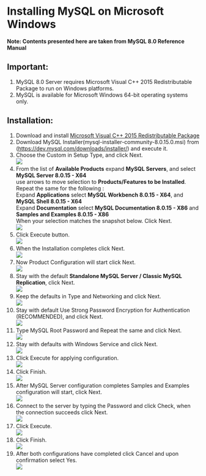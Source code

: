 # Installing MySQL on Microsoft Windows

**Note: Contents presented here are taken from MySQL 8.0 Reference Manual**  

## Important: 

1. MySQL 8.0 Server requires Microsoft Visual C++ 2015 Redistributable Package to run on Windows platforms.	
2. MySQL is available for Microsoft Windows 64-bit operating systems only.

## Installation:
1. Download and install [Microsoft Visual C++ 2015 Redistributable Package](https://www.microsoft.com/en-us/download/details.aspx?id=53840)
2. Download MySQL Installer(mysql-installer-community-8.0.15.0.msi) from (https://dev.mysql.com/downloads/installer/) and execute it.
3. Choose the Custom in Setup Type, and click Next.  
![](./fig/Step1.png)
4. From the list of **Available Products** expand **MySQL Servers**, and select **MySQL Server 8.0.15 - X64**  
use arrows to move selection to **Products/Features to be Installed**. 
Repeat the same for the following :  
Expand **Applications** select **MySQL Workbench 8.0.15 - X64**, and **MySQL Shell 8.0.15 - X64**  
Expand **Documentation** select **MySQL Documentation 8.0.15 - X86** and **Samples and Examples 8.0.15 - X86**  
When your selection matches the snapshot below. Click Next.  
![](./fig/Step2.png)
5. Click Execute button.  
![](./fig/Step3.png)
6. When the Installation completes click Next.  
![](./fig/Step4.png)
7. Now Product Configuration will start click Next.  
![](./fig/Step5.png)
8. Stay with the default **Standalone MySQL Server / Classic MySQL Replication**, click Next.  
![](./fig/Step6.png)
9. Keep the defaults in Type and Networking and click Next.  
![](./fig/Step7.png)
10. Stay with default Use Strong Password Encryption for Authentication (RECOMMENDED), and click Next.  
![](./fig/Step8.png)
11. Type MySQL Root Password and Repeat the same and click Next.  
![](./fig/Step9.png)
12. Stay with defaults with Windows Service and click Next.  
![](./fig/Step10.png)
13. Click Execute for applying configuration.  
![](./fig/Step11.png)
14. Click Finish.  
![](./fig/Step12.png)
15. After MySQL Server configuration completes Samples and Examples configuration will start, click Next.  
![](./fig/Step13.png)
16. Connect to the server by typing the Password and click Check, when the connection succeeds click Next.  
![](./fig/Step14.png)
17. Click Execute.  
![](./fig/Step15.png)
18. Click Finish.  
![](./fig/Step16.png)
19. After both configurations have completed click Cancel and upon confirmation select Yes.  
![](./fig/Step17.png)
